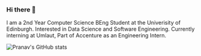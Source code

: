 ### Hi there 👋
I am a 2nd Year Computer Science BEng Student at the Univerisity of Edinburgh. Interested in Data Science and Software Engineering.
Currently interning at Umlaut, Part of Accenture as an Engineering Intern.

![Pranav's GitHub stats](https://github-readme-stats.vercel.app/api?username=pranavg23&show_icons=true&theme=cobalt)

<!--
**pranavg23/pranavg23** is a ✨ _special_ ✨ repository because its `README.md` (this file) appears on your GitHub profile.

Here are some ideas to get you started:

- 🔭 I’m currently working on ...
- 🌱 I’m currently learning ...
- 👯 I’m looking to collaborate on ...
- 🤔 I’m looking for help with ...
- 💬 Ask me about ...
- 📫 How to reach me: ...
- 😄 Pronouns: ...
- ⚡ Fun fact: ...
-->
